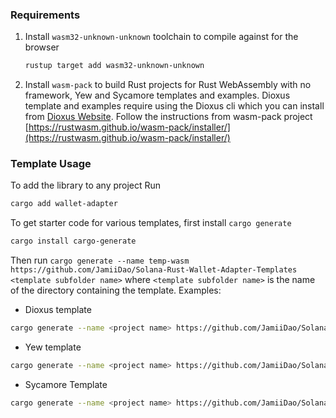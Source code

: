 ### Requirements

1. Install `wasm32-unknown-unknown` toolchain to compile against for the browser

   ```sh
   rustup target add wasm32-unknown-unknown
   ```

2. Install `wasm-pack` to build Rust projects for Rust WebAssembly with no framework, Yew and Sycamore templates and examples. 
   Dioxus template and examples require using the Dioxus cli which you can install from [Dioxus Website](https://dioxuslabs.com/).
   Follow the instructions from wasm-pack project [https://rustwasm.github.io/wasm-pack/installer/](https://rustwasm.github.io/wasm-pack/installer/)


### Template Usage

To add the library to any project Run

```sh
cargo add wallet-adapter
```

To get starter code for various templates, first install `cargo generate`

```sh
cargo install cargo-generate
```

Then run `cargo generate --name temp-wasm https://github.com/JamiiDao/Solana-Rust-Wallet-Adapter-Templates <template subfolder name>`
where `<template subfolder name>` is the name of the directory containing the template. Examples:

- Dioxus template

```sh
cargo generate --name <project name> https://github.com/JamiiDao/SolanaWalletAdapter/ templates/dioxus-adapter
```

- Yew template

```sh
cargo generate --name <project name> https://github.com/JamiiDao/SolanaWalletAdapter/ templates/yew-adapter
```

- Sycamore Template

```sh
cargo generate --name <project name> https://github.com/JamiiDao/SolanaWalletAdapter/ templates/sycamore-adapter
```
